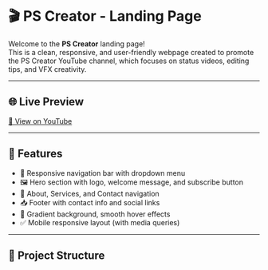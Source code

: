 # 🎬 PS Creator - Landing Page

Welcome to the **PS Creator** landing page!  
This is a clean, responsive, and user-friendly webpage created to promote the PS Creator YouTube channel, which focuses on status videos, editing tips, and VFX creativity.

---

## 🌐 Live Preview

[🔗 View on YouTube](https://youtube.com/c/PSCreator3)

---

## 🚀 Features

- 🔵 Responsive navigation bar with dropdown menu
- 🖼️ Hero section with logo, welcome message, and subscribe button
- 📱 About, Services, and Contact navigation
- 📥 Footer with contact info and social links
- 🎨 Gradient background, smooth hover effects
- ✅ Mobile responsive layout (with media queries)

---

## 📁 Project Structure


